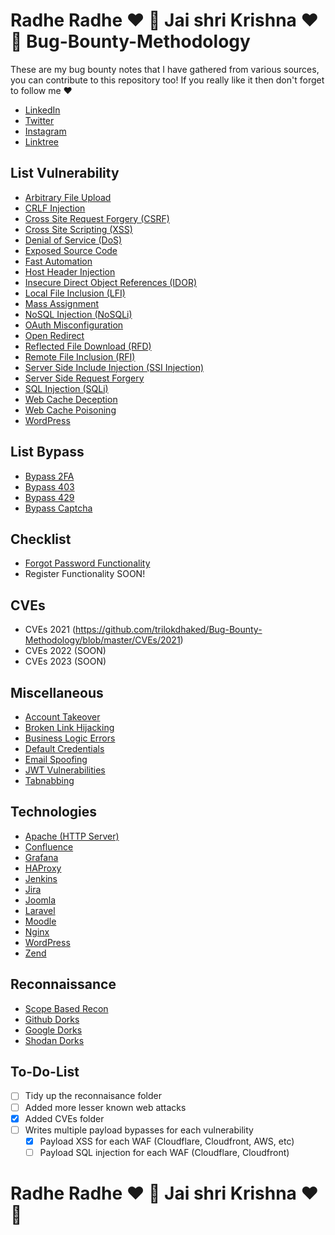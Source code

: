 # Radhe Radhe ❤️ 🙏 Jai shri Krishna ❤️ 🙏            Bug-Bounty-Methodology
These are my bug bounty notes that I have gathered from various sources, you can contribute to this repository too!
If you really like it then don't forget to follow me ❤️
- [LinkedIn ](https://www.linkedin.com/in/trilokdhaked/)
- [Twitter](https://twitter.com/TrilokDhaked2)
- [Instagram ](https://www.instagram.com/trilokdhakedofficial/)
- [Linktree](https://linktr.ee/Trilokdhakedofficial)


## List Vulnerability
- [Arbitrary File Upload](https://github.com/trilokdhaked/Bug-Bounty-Methodology/blob/main/Arbitrary%20File%20Upload.md)
- [CRLF Injection](https://github.com/trilokdhaked/Bug-Bounty-Methodology/blob/master/CRLF%20Injection.md)
- [Cross Site Request Forgery (CSRF)](https://github.com/trilokdhaked/Bug-Bounty-Methodology/blob/master/Cross%20Site%20Request%20Forgery.md)
- [Cross Site Scripting (XSS)](https://github.com/trilokdhaked/Bug-Bounty-Methodology/blob/master/Cross%20Site%20Scripting.md)
- [Denial of Service (DoS)](https://github.com/trilokdhaked/Bug-Bounty-Methodology/blob/master/Denial%20Of%20Service.md)
- [Exposed Source Code](https://github.com/trilokdhaked/Bug-Bounty-Methodology/blob/master/Exposed%20Source%20Code.md)
- [Fast Automation ](https://github.com/trilokdhaked/Bug-Bounty-Methodology/blob/main/Fast%20Outomation.md)
- [Host Header Injection](https://github.com/trilokdhaked/Bug-Bounty-Methodology/blob/master/Host%20Header%20Injection.md)
- [Insecure Direct Object References (IDOR)](https://github.com/trilokdhaked/Bug-Bounty-Methodology/blob/master/Insecure%20Direct%20Object%20References.md)
- [Local File Inclusion (LFI)](https://github.com/trilokdhaked/Bug-Bounty-Methodology/blob/master/Local%20File%20Inclusion.md)
- [Mass Assignment](https://github.com/trilokdhaked/Bug-Bounty-Methodology/blob/master/Mass%20Assignment.md)
- [NoSQL Injection (NoSQLi)](https://github.com/trilokdhaked/Bug-Bounty-Methodology/blob/master/NoSQL%20Injection.md)
- [OAuth Misconfiguration](https://github.com/trilokdhaked/Bug-Bounty-Methodology/blob/master/OAuth%20Misconfiguration.md)
- [Open Redirect](https://github.com/trilokdhaked/Bug-Bounty-Methodology/blob/master/Open%20Redirect.md)
- [Reflected File Download (RFD)](https://github.com/trilokdhaked/Bug-Bounty-Methodology/blob/master/Reflected%20File%20Download.md)
- [Remote File Inclusion (RFI)](https://github.com/trilokdhaked/Bug-Bounty-Methodology/blob/master/Remote%20File%20Inclusion.md)
- [Server Side Include Injection (SSI Injection)](https://github.com/trilokdhaked/Bug-Bounty-Methodology/blob/master/Server%20Side%20Include%20Injection.md)
- [Server Side Request Forgery](https://github.com/trilokdhaked/Bug-Bounty-Methodology/blob/master/Server%20Side%20Request%20Forgery.md)
- [SQL Injection (SQLi)](https://github.com/trilokdhaked/Bug-Bounty-Methodology/blob/master/SQL%20Injection.md)
- [Web Cache Deception](https://github.com/trilokdhaked/Bug-Bounty-Methodology/blob/master/Web%20Cache%20Deception.md)
- [Web Cache Poisoning](https://github.com/trilokdhaked/Bug-Bounty-Methodology/blob/master/Web%20Cache%20Poisoning.md)
- [WordPress](https://github.com/trilokdhaked/Bug-Bounty-Methodology/blob/main/Wordpress.md)


## List Bypass
- [Bypass 2FA](https://github.com/trilokdhaked/Bug-Bounty-Methodology/blob/master/Bypass/Bypass%202FA.md)
- [Bypass 403](https://github.com/trilokdhaked/Bug-Bounty-Methodology/blob/master/Bypass/Bypass%20403.md)
- [Bypass 429](https://github.com/trilokdhaked/Bug-Bounty-Methodology/blob/master/Bypass/Bypass%20429.md)
- [Bypass Captcha](https://github.com/trilokdhaked/Bug-Bounty-Methodology/blob/master/Bypass/Bypass%20Captcha.md)

## Checklist
- [Forgot Password Functionality](https://github.com/trilokdhaked/Bug-Bounty-Methodology/blob/master/Checklist/Forgot%20Password.md)
- Register Functionality SOON!

## CVEs
- CVEs 2021 (https://github.com/trilokdhaked/Bug-Bounty-Methodology/blob/master/CVEs/2021)
- CVEs 2022 (SOON)
- CVEs 2023 (SOON)

## Miscellaneous
- [Account Takeover](https://github.com/trilokdhaked/Bug-Bounty-Methodology/blob/master/Misc/Account%20Takeover.md)
- [Broken Link Hijacking](https://github.com/trilokdhaked/Bug-Bounty-Methodology/blob/master/Misc/Broken%20Link%20Hijacking.md)
- [Business Logic Errors](https://github.com/trilokdhaked/Bug-Bounty-Methodology/blob/master/Misc/Business%20Logic%20Errors.md)
- [Default Credentials](https://github.com/trilokdhaked/Bug-Bounty-Methodology/blob/master/Misc/Default%20Credentials.md)
- [Email Spoofing](https://github.com/trilokdhaked/Bug-Bounty-Methodology/blob/master/Misc/Email%20Spoofing.md)
- [JWT Vulnerabilities](https://github.com/trilokdhaked/Bug-Bounty-Methodology/blob/master/Misc/JWT%20Vulnerabilities.md)
- [Tabnabbing](https://github.com/trilokdhaked/Bug-Bounty-Methodology/blob/master/Misc/Tabnabbing.md)

## Technologies
- [Apache (HTTP Server)](https://github.com/trilokdhaked/Bug-Bounty-Methodology/blob/master/Technologies/Apache%20HTTP%20Server.md)
- [Confluence](https://github.com/trilokdhaked/Bug-Bounty-Methodology/blob/master/Technologies/Confluence.md)
- [Grafana](https://github.com/trilokdhaked/Bug-Bounty-Methodology/blob/master/Technologies/Grafana.md)
- [HAProxy](https://github.com/trilokdhaked/Bug-Bounty-Methodology/blob/master/Technologies/HAProxy.md)
- [Jenkins](https://github.com/trilokdhaked/Bug-Bounty-Methodology/blob/master/Technologies/Jenkins.md)
- [Jira](https://github.com/trilokdhaked/Bug-Bounty-Methodology/blob/master/Technologies/Jira.md)
- [Joomla](https://github.com/trilokdhaked/Bug-Bounty-Methodology/blob/master/Technologies/Joomla.md)
- [Laravel](https://github.com/trilokdhaked/Bug-Bounty-Methodology/blob/master/Technologies/Laravel.md)
- [Moodle](https://github.com/trilokdhaked/Bug-Bounty-Methodology/blob/master/Technologies/Moodle.md)
- [Nginx](https://github.com/trilokdhaked/Bug-Bounty-Methodology/blob/master/Technologies/Nginx.md)
- [WordPress](https://github.com/trilokdhaked/Bug-Bounty-Methodology/blob/master/Technologies/WordPress.md)
- [Zend](https://github.com/trilokdhaked/Bug-Bounty-Methodology/blob/master/Technologies/Zend.md)

## Reconnaissance
- [Scope Based Recon](https://github.com/trilokdhaked/Bug-Bounty-Methodology/blob/master/Reconnaissance/Scope.md)
- [Github Dorks](https://github.com/trilokdhaked/Bug-Bounty-Methodology/blob/master/Reconnaissance/Github%20Dorks.md)
- [Google Dorks](https://github.com/trilokdhaked/Bug-Bounty-Methodology/blob/master/Reconnaissance/Google%20Dorks.md)
- [Shodan Dorks](https://github.com/trilokdhaked/Bug-Bounty-Methodology/blob/master/Reconnaissance/Shodan%20Dorks.md)

## To-Do-List
- [ ] Tidy up the reconnaisance folder
- [ ] Added more lesser known web attacks
- [x] Added CVEs folder
- [ ] Writes multiple payload bypasses for each vulnerability
  - [x] Payload XSS for each WAF (Cloudflare, Cloudfront, AWS, etc)
  - [ ] Payload SQL injection for each WAF (Cloudflare, Cloudfront)

# Radhe Radhe ❤️ 🙏 Jai shri Krishna ❤️ 🙏 
